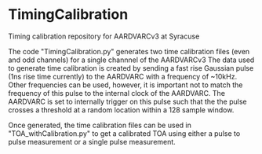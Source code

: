 # TimingCalibration
Timing calibration repository for AARDVARCv3 at Syracuse

The code "TimingCalibration.py" generates two time calibration files (even and odd channels) for a single channnel of the AARDVARCv3
The data used to generate time calibration is created by sending a fast rise Gaussian pulse (1ns rise time currently) to the AARDVARC with a frequency of ~10kHz. Other frequencies can be used, however, it is important not to match the frequency of this pulse to the internal clock of the AARDVARC. The AARDVARC is set to internally trigger on this pulse such that the the pulse crosses a threshold at a random location within a 128 sample window.

Once generated, the time calibration files can be used in "TOA_withCalibration.py" to get a calibrated TOA using either a pulse to pulse measurement or a single pulse measurement.
